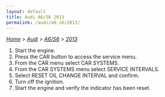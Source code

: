 ```yaml
---
layout: default
title: Audi A6/S6 2013
permalink: /audi/a6-s6/2013/
---
```

[*Home*](/) > [*Audi*](/audi/) > [*A6/S6*](/audi/a6-s6/) > [*2013*](/audi/a6-s6/2013/)

1. Start the engine.
2. Press the CAR button to access the service menu.
3. From the CAR menu select CAR SYSTEMS.
4. From the CAR SYSTEMS menu select SERVICE INTERVALS.
5. Select RESET OIL CHANGE INTERVAL and confirm.
6. Turn off the ignition.
7. Start the engine and verify the indicator has been reset.